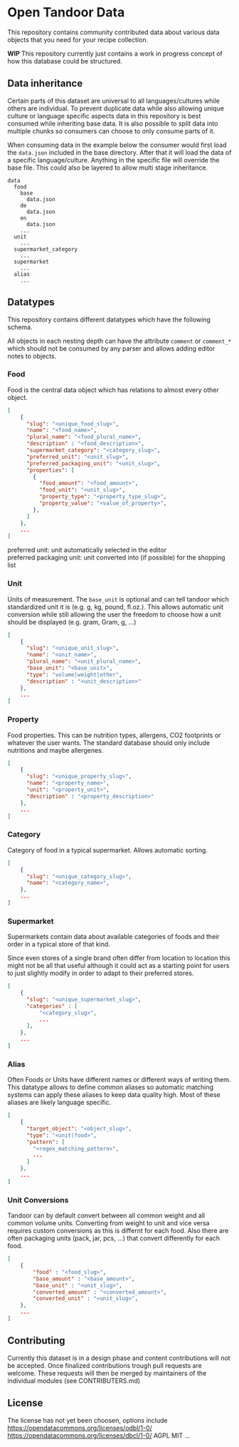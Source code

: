 # Open Tandoor Data
This repository contains community contributed data about various data objects that you need for your recipe collection. 

**WIP** This repository currently just contains a work in progress concept of how this database could be structured. 

## Data inheritance
Certain parts of this dataset are universal to all languages/cultures while others are individual. To prevent duplicate data while also allowing unique culture or language specific aspects data in this repository is best consumed while inheriting base data. It is also possible to split data into multiple chunks so consumers can choose to only consume parts of it. 

When consuming data in the example below the consumer would first load the `data.json` included in the base directory. After that it will load the data of a specific language/culture. Anything in the specific file will override the base file. This could also be layered to allow multi stage inheritance. 

```
data
  food
    base
      data.json
    de
      data.json
    en
      data.json
    ...
  unit
    ...
  supermarket_category
    ...
  supermarket
    ...
  alias
    ...
```

## Datatypes
This repository contains different datatypes which have the following schema. 

All objects in each nesting depth can have the attribute `comment` or `comment_*` which should not 
be consumed by any parser and allows adding editor notes to objects. 

### Food
Food is the central data object which has relations to almost every other object.
```json
[
	{
	  "slug": "<unique_food_slug>",
	  "name": "<food_name>",
	  "plural_name": "<food_plural_name>",
	  "description" : "<food_description>",
	  "supermarket_category": "<category_slug>",
	  "preferred_unit": "<unit_slug>",
	  "preferred_packaging_unit": "<unit_slug>",
	  "properties": [
	    {
		  "food_amount": "<food_amount>",
	      "food_unit": "<unit_slug>",
	      "property_type": "<property_type_slug>",
	      "property_value": "<value_of_property>",
	    },
	  ]
	},
	...
]
```

preferred unit: unit automatically selected in the editor  
preferred packaging unit: unit converted into (if possible) for the shopping list  

### Unit
Units of measurement. The `base_unit` is optional and can tell tandoor which standardized unit it is (e.g. g, kg, pound, fl.oz.). This allows automatic unit conversion while still allowing the user the freedom to choose how a unit should be displayed (e.g. gram, Gram, g, ...)

```json
[
	{
	  "slug": "<unique_unit_slug>",
	  "name": "<unit_name>",
	  "plural_name": "<unit_plural_name>",
	  "base_unit": "<base_unit>",
	  "type": "volume|weight|other",
	  "description" : "<unit_description>"
	},
	...
]
```

### Property
Food properties. This can be nutrition types, allergens, CO2 footprints or whatever the user wants. The standard database should only include nutritions and maybe allergenes. 

```json
[
	{
	  "slug": "<unique_property_slug>",
	  "name": "<property_name>",
	  "unit": "<property_unit>",
	  "description" : "<property_description>"
	},
	...
]
```

### Category
Category of food in a typical supermarket. Allows automatic sorting.
```json
[
	{
	  "slug": "<unique_category_slug>",
	  "name": "<category_name>",
	},
	...
]
```

### Supermarket
Supermarkets contain data about available categories of foods and their order in a typical store of that kind.

Since even stores of a single brand often differ from location to location this might not be all that useful although it could act as a starting point for users to just slightly modify in order to adapt to their preferred stores. 

```json
[
	{
	  "slug": "<unique_supermarket_slug>",
	  "categories" : [
		  "<category_slug>",
		  ...
	  ],
	},
	...
]
```

### Alias

Often Foods or Units have different names or different ways of writing them. This datatype allows to define common aliases so automatic matching systems can apply these aliases to keep data quality high. Most of these aliases are likely language specific. 

```json
[
	{
	  "target_object": "<object_slug>",
	  "type": "<unit|food>",
	  "pattern": [
		"<regex_matching_pattern>",
		...
	  ]
	},
	...
]
```


### Unit Conversions

Tandoor can by default convert between all common weight and all common volume units. Converting from weight to unit and vice versa requires custom conversions as this is differnt for each food. Also there are often packaging units (pack, jar, pcs, ...) that convert differently for each food. 

```json
[
	{
		"food" : "<food_slug>",
		"base_amount" : "<base_amount>",
		"base_unit" : "<unit_slug>",
		"converted_amount" : "<converted_amount>",
		"converted_unit" : "<unit_slug>",
	},
	...
]
```

## Contributing
Currently this dataset is in a design phase and content contributions will not be accepted.
Once finalized contributions trough pull requests are welcome. These requests will then be merged by maintainers of the individual modules (see CONTRIBUTERS.md)

## License

The license has not yet been choosen, options include
https://opendatacommons.org/licenses/odbl/1-0/ 
https://opendatacommons.org/licenses/dbcl/1-0/
AGPL
MIT
...
